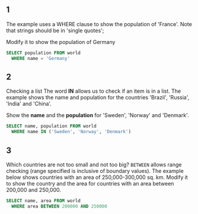 ## 1
The example uses a WHERE clause to show the population of 'France'. Note that strings should be in 'single quotes';

Modify it to show the population of Germany
```sql
SELECT population FROM world
  WHERE name = 'Germany'
```

## 2
Checking a list The word **IN** allows us to check if an item is in a list. The example shows the name and population for the countries 'Brazil', 'Russia', 'India' and 'China'.

Show the **name** and the **population** for 'Sweden', 'Norway' and 'Denmark'.
```sql
SELECT name, population FROM world
  WHERE name IN ('Sweden', 'Norway', 'Denmark')
```

## 3
Which countries are not too small and not too big? `BETWEEN` allows range checking (range specified is inclusive of boundary values). The example below shows countries with an area of 250,000-300,000 sq. km. Modify it to show the country and the area for countries with an area between 200,000 and 250,000.
```sql
SELECT name, area FROM world
  WHERE area BETWEEN 200000 AND 250000
```